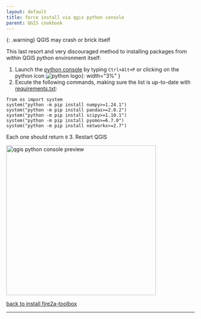 ```yaml
---
layout: default
title: force install via qgis python console
parent: QGIS cookbook
---
```

{: .warning}
QGIS may crash or brick itself

This last resort and very discouraged method to installing packages from within QGIS python environment itself:
1. Launch the [python console] by typing `Ctrl+Alt+P` or clicking on the python icon <img src="https://upload.wikimedia.org/wikipedia/commons/c/c3/Python-logo-notext.svg"  alt='python logo'>{: width="3%" }
2. Excute the following commands, making sure the list is up-to-date with [requirements.txt]:  
```
from os import system
system("python -m pip install numpy>=1.24.1")
system("python -m pip install pandas>=2.0.2")
system("python -m pip install scipy>=1.10.1")
system("python -m pip install pyomo>=6.7.0")
system("python -m pip install networkx>=2.7")
```
Each one should return `0`
3. Restart QGIS

<img src="img/force-python-requirements.png" alt='qgis python console preview' height=400px >

<a href="README.html#install-fire2a-toolbox">back to install fire2a-toolbox</a>

---
[python console]: https://docs.qgis.org/latest/en/docs/user_manual/plugins/python_console.html
[requirements.txt]: https://raw.githubusercontent.com/fire2a/fire-analytics-qgis-processing-toolbox-plugin/main/fireanalyticstoolbox/requirements.txt 

